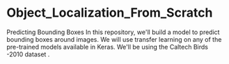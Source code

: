 # Object_Localization_From_Scratch
Predicting Bounding Boxes In this repository, we'll build a model to predict bounding boxes around images.  We will use transfer learning on any of the pre-trained models available in Keras. We'll be using the Caltech Birds -2010 dataset .

